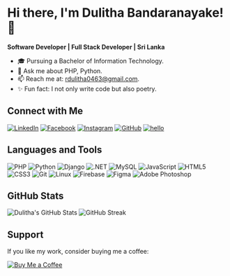 # Hi there, I'm Dulitha Bandaranayake! 👋

**Software Developer | Full Stack Developer | Sri Lanka**

- 🎓 Pursuing a Bachelor of Information Technology.
- 💬 Ask me about PHP, Python.
- 📫 Reach me at: rdulitha0463@gmail.com.
- ✨ Fun fact: I not only write code but also poetry.

## Connect with Me

[![LinkedIn](https://img.shields.io/badge/LinkedIn-Profile-blue)](https://www.linkedin.com/in/dulitha-bandaranayake-7964b0167)
[![Facebook](https://img.shields.io/badge/Facebook-Profile-blue)](https://www.facebook.com/dulitha.bandaranayake.37)
[![Instagram](https://img.shields.io/badge/Instagram-Profile-purple)](https://www.instagram.com/dulitha_bandaranayake)
[![GitHub](https://img.shields.io/badge/GitHub-Profile-black)](https://github.com/DulithaBandaranayake)
[![hello](https://img.shields.io/badge/.com-Profile-lightblue)](https://dulithabandaranayake.github.io/)

## Languages and Tools

![PHP](https://img.shields.io/badge/-PHP-777BB4?logo=php&logoColor=white)
![Python](https://img.shields.io/badge/-Python-3776AB?logo=python&logoColor=white)
![Django](https://img.shields.io/badge/-Django-092E20?logo=django&logoColor=white)
![.NET](https://img.shields.io/badge/-.NET-512BD4?logo=dotnet&logoColor=white)
![MySQL](https://img.shields.io/badge/-MySQL-4479A1?logo=mysql&logoColor=white)
![JavaScript](https://img.shields.io/badge/-JavaScript-F7DF1E?logo=javascript&logoColor=black)
![HTML5](https://img.shields.io/badge/-HTML5-E34F26?logo=html5&logoColor=white)
![CSS3](https://img.shields.io/badge/-CSS3-1572B6?logo=css3&logoColor=white)
![Git](https://img.shields.io/badge/-Git-F05032?logo=git&logoColor=white)
![Linux](https://img.shields.io/badge/-Linux-FCC624?logo=linux&logoColor=black)
![Firebase](https://img.shields.io/badge/-Firebase-FFCA28?logo=firebase&logoColor=black)
![Figma](https://img.shields.io/badge/-Figma-F24E1E?logo=figma&logoColor=white)
![Adobe Photoshop](https://img.shields.io/badge/-Adobe%20Photoshop-31A8FF?logo=adobephotoshop&logoColor=white)

## GitHub Stats

![Dulitha's GitHub Stats](https://github-readme-stats.vercel.app/api?username=DulithaBandaranayake&show_icons=true&theme=radical)
![GitHub Streak](https://github-readme-streak-stats.herokuapp.com/?user=DulithaBandaranayake&theme=radical)

## Support

If you like my work, consider buying me a coffee:

[![Buy Me a Coffee](https://img.shields.io/badge/Buy%20Me%20a%20Coffee-Support%20Me-orange)](https://www.buymeacoffee.com/yourusername)
